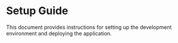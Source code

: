 # Setup Guide

This document provides instructions for setting up the development environment and deploying the application.